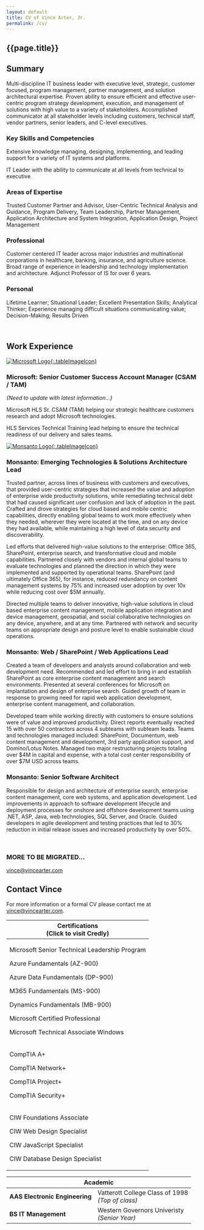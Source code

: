 ```yaml
---
layout: default
title: CV of Vince Arter, Jr.
permalink: /cv/
---
```

## {{page.title}}

<article id="article" markdown=1>

## Summary
Multi-discipline IT business leader with executive level, strategic, customer focused, program management, partner management, and solution architectural expertise. Proven ability to ensure efficient and effective user-centric program strategy development, execution, and management of solutions with high value to a variety of stakeholders. Accomplished communicator at all stakeholder levels including customers, technical staff, vendor partners, senior leaders, and C-level executives.

### Key Skills and Competencies
Extensive knowledge managing, designing, implementing, and leading support for a variety of IT systems and platforms.

IT Leader with the ability to communicate at all levels from technical to executive

### Areas of Expertise
Trusted Customer Partner and Advisor, User-Centric Technical Analysis and Guidance, Program Delivery, Team Leadership, Partner Management, Application Architecture and System Integration, Application Design, Project Management

### Professional
Customer centered IT leader across major industries and multinational corporations in healthcare, banking, insurance, and agriculture science. Broad range of experience in leadership and technology implementation and architecture. Adjunct Professor of IS for over 6 years.

### Personal
Lifetime Learner; Situational Leader; Excellent Presentation Skills; Analytical Thinker; Experience managing difficult situations communicating value; Decision-Making; Results Driven

<br/>

## Work Experience

[![Microsoft Logo](https://img-prod-cms-rt-microsoft-com.akamaized.net/cms/api/am/imageFileData/RE1Mu3b?ver=5c31?.tableImageIcon){:.tableImageIcon}](http://www.microsoft.com)

### Microsoft: Senior Customer Success Account Manager (CSAM / TAM)
_{Need to update with latest information...}_

Microsoft HLS Sr. CSAM (TAM) helping our strategic healthcare customers research and adopt Microsoft technologies.

HLS Services Technical Training lead helping to ensure the technical readiness of our delivery and sales teams.

[![Monsanto Logo](https://logodix.com/logo/233869.png){:.tableImageIcon}](http://www.monsanto.com)
### Monsanto: Emerging Technologies & Solutions Architecture Lead
Trusted partner, across lines of business with customers and executives, that provided user-centric   strategies that increased the value and adoption of enterprise wide productivity solutions, while remediating technical debt that had caused significant user confusion and lack of adoption in the past. Crafted and drove strategies for cloud based and mobile centric capabilities, directly enabling global teams to work more effectively when they needed, wherever they were located at the time, and on any device they had available, while maintaining a high level of data security and discoverability.

Led efforts that delivered high-value solutions to the enterprise: Office 365, SharePoint, enterprise search, and transformative cloud and mobile capabilities. Partnered closely with vendors and internal global teams to evaluate technologies and planned the direction in which they were implemented and supported by operational teams. SharePoint (and ultimately Office 365), for instance, reduced redundancy on content management systems by 75% and increased user adoption by over 10x while reducing cost over $5M annually.

Directed multiple teams to deliver innovative, high-value solutions in cloud based enterprise content management, mobile application integration and device management, geospatial, and social collaborative technologies on any device, anywhere, and at any time. Partnered with network and security teams on appropriate design and posture level to enable sustainable cloud operations.

### Monsanto: Web / SharePoint / Web Applications Lead
Created a team of developers and analysts around collaboration and web development need. Recommended and led effort to bring in and establish SharePoint as core enterprise content management and search environments. Presented at several conferences for Microsoft on implantation and design of enterprise search. Guided growth of team in response to growing need for rapid web application development, enterprise content management, and collaboration.

Developed team while working directly with customers to ensure solutions were of value and improved productivity. Direct reports eventually reached 15 with over 50 contractors across 4 subteams with subteam leads. Teams and technologies managed included: SharePoint, Documentum, web content management and development, 3rd party application support, and Domino/Lotus Notes. Managed two major restructuring projects totaling over $4M in capital and expense, with a total cost center responsibility of over $7M USD across teams.

### Monsanto: Senior Software Architect
Responsible for design and architecture of enterprise search, enterprise content management, core web systems, and application development. Led improvements in approach to software development lifecycle and deployment processes for onshore and offshore development teams using .NET, ASP, Java, web technologies, SQL Server, and Oracle. Guided developers in agile development and testing practices that led to 30% reduction in initial release issues and increased productivity by over 50%.

<br />

### MORE TO BE MIGRATED...

[vince@vincearter.com](mailto:vince@vincearter.com)
</article>

<aside id="aside" markdown=1>

## Contact Vince
For more information or a formal CV please contact me at [vince@vincearter.com](mailto:vince@vincearter.com).
<table width="100%">
    <thead>
        <tr>
            <th class="tableContentCenter">Certifications <br/> (Click to visit Credly)</th>
        </tr>
    </thead>
    <tr>
        <td class="tableContentCenter">
            <p>Microsoft Senior Technical Leadership Program</p>
            <p>Azure Fundamentals (AZ-900)</p>
            <p>Azure Data Fundamentals (DP-900)</p>
            <p>M365 Fundamentals (MS-900)</p>
            <p>Dynamics Fundamentals (MB-900)</p>
            <p>Microsoft Certified Professional</p>
            <p>Microsoft Technical Associate Windows</p>
        </td>
    </tr>
    <tr>
        <td class="tableContentCenter">
            <p>CompTIA A+</p>
            <p>CompTIA Network+</p>
            <p>CompTIA Project+</p>
            <p>CompTIA Security+</p>
        </td>
    </tr>
    <tr>
        <td class="tableContentCenter">
            <p>CIW Foundations Associate</p>
            <p>CIW Web Design Specialist</p>
            <p>CIW JavaScript Specialist</p>
            <p>CIW Database Design Specialist</p>
        </td>
    </tr>
</table>

<table width="100%">
    <thead>
        <tr>
            <th class="tableContentCenter" colspan="2">Academic</th>
        </tr>
    </thead>
    <tr>
        <td class="tableContentCenter">
            <strong>AAS Electronic Engineering</strong>
        </td>
        <td class="tableContentCenter">
            Vatterott College Class of 1998 <br/>
            <em>(Top of class)</em>
        </td>
    </tr>
    <tr>
        <td class="tableContentCenter">
            <strong>BS IT Management</strong>
        </td>
        <td class="tableContentCenter">
            Western Governors Univeristy <br/>
            <em>(Senior Year)</em>
        </td>
    </tr>
</table>

</aside>

